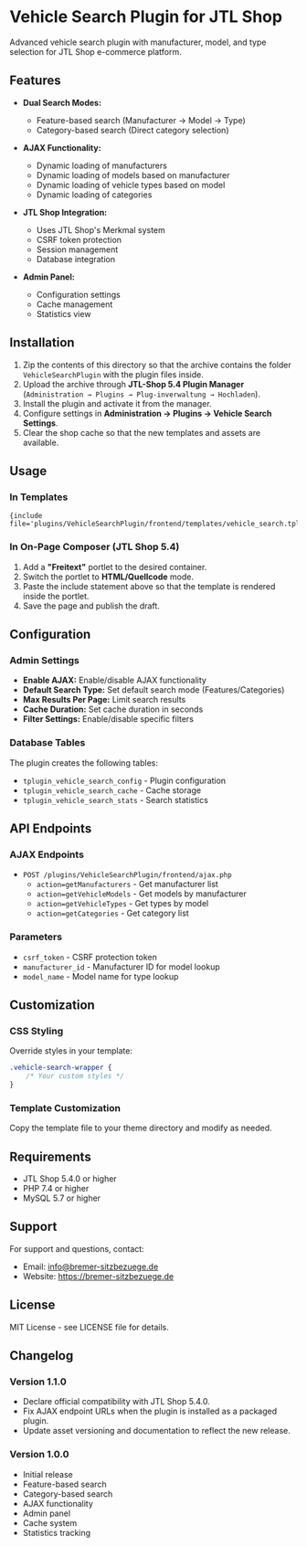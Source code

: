 # Vehicle Search Plugin for JTL Shop

Advanced vehicle search plugin with manufacturer, model, and type selection for JTL Shop e-commerce platform.

## Features

- **Dual Search Modes:**
  - Feature-based search (Manufacturer → Model → Type)
  - Category-based search (Direct category selection)

- **AJAX Functionality:**
  - Dynamic loading of manufacturers
  - Dynamic loading of models based on manufacturer
  - Dynamic loading of vehicle types based on model
  - Dynamic loading of categories

- **JTL Shop Integration:**
  - Uses JTL Shop's Merkmal system
  - CSRF token protection
  - Session management
  - Database integration

- **Admin Panel:**
  - Configuration settings
  - Cache management
  - Statistics view

## Installation

1. Zip the contents of this directory so that the archive contains the folder `VehicleSearchPlugin` with the plugin files inside.
2. Upload the archive through **JTL-Shop 5.4 Plugin Manager** (`Administration → Plugins → Plug-inverwaltung → Hochladen`).
3. Install the plugin and activate it from the manager.
4. Configure settings in **Administration → Plugins → Vehicle Search Settings**.
5. Clear the shop cache so that the new templates and assets are available.

## Usage

### In Templates

```smarty
{include file='plugins/VehicleSearchPlugin/frontend/templates/vehicle_search.tpl'}
```

### In On-Page Composer (JTL Shop 5.4)

1. Add a **"Freitext"** portlet to the desired container.
2. Switch the portlet to **HTML/Quellcode** mode.
3. Paste the include statement above so that the template is rendered inside the portlet.
4. Save the page and publish the draft.

## Configuration

### Admin Settings

- **Enable AJAX:** Enable/disable AJAX functionality
- **Default Search Type:** Set default search mode (Features/Categories)
- **Max Results Per Page:** Limit search results
- **Cache Duration:** Set cache duration in seconds
- **Filter Settings:** Enable/disable specific filters

### Database Tables

The plugin creates the following tables:
- `tplugin_vehicle_search_config` - Plugin configuration
- `tplugin_vehicle_search_cache` - Cache storage
- `tplugin_vehicle_search_stats` - Search statistics

## API Endpoints

### AJAX Endpoints

- `POST /plugins/VehicleSearchPlugin/frontend/ajax.php`
  - `action=getManufacturers` - Get manufacturer list
  - `action=getVehicleModels` - Get models by manufacturer
  - `action=getVehicleTypes` - Get types by model
  - `action=getCategories` - Get category list

### Parameters

- `csrf_token` - CSRF protection token
- `manufacturer_id` - Manufacturer ID for model lookup
- `model_name` - Model name for type lookup

## Customization

### CSS Styling

Override styles in your template:
```css
.vehicle-search-wrapper {
    /* Your custom styles */
}
```

### Template Customization

Copy the template file to your theme directory and modify as needed.

## Requirements

- JTL Shop 5.4.0 or higher
- PHP 7.4 or higher
- MySQL 5.7 or higher

## Support

For support and questions, contact:
- Email: info@bremer-sitzbezuege.de
- Website: https://bremer-sitzbezuege.de

## License

MIT License - see LICENSE file for details.

## Changelog

### Version 1.1.0
- Declare official compatibility with JTL Shop 5.4.0.
- Fix AJAX endpoint URLs when the plugin is installed as a packaged plugin.
- Update asset versioning and documentation to reflect the new release.

### Version 1.0.0
- Initial release
- Feature-based search
- Category-based search
- AJAX functionality
- Admin panel
- Cache system
- Statistics tracking
